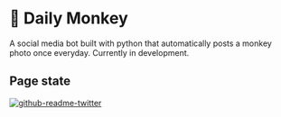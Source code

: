 # 🐒 Daily Monkey
A social media bot built with python that automatically posts a monkey photo once everyday. Currently in development.
## Page state
[![github-readme-twitter](https://github-readme-twitter.gazf.vercel.app/api?id=da1ly_monke)](https://github.com/gazf/github-readme-twitter)
